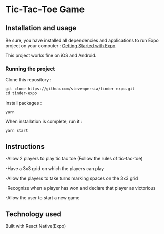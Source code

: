# Tic-Tac-Toe Game

## Installation and usage

Be sure, you have installed all dependencies and applications to run Expo project on your computer : [Getting Started with Expo](https://docs.expo.io/get-started/installation/).

This project works fine on iOS and Android.


### Running the project

Clone this repository :

```
git clone https://github.com/stevenpersia/tinder-expo.git
cd tinder-expo
```

Install packages :

```
yarn
```

When installation is complete, run it :

```
yarn start
```

## Instructions

-Allow 2 players to play tic tac toe (Follow the rules of tic-tac-toe)

-Have a 3x3 grid on which the players can play

-Allow the players to take turns marking spaces on the 3x3 grid

-Recognize when a player has won and declare that player as victorious

-Allow the user to start a new game



## Technology used
Built with React Native(Expo)
